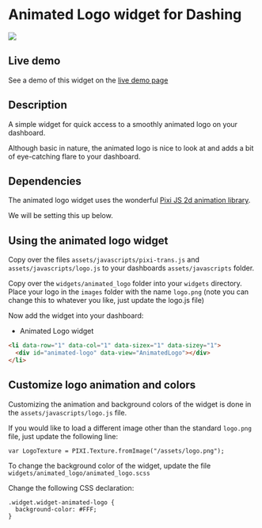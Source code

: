 # Animated Logo widget for Dashing

![](http://i.imgur.com/M36AW01.gif)

## Live demo

See a demo of this widget on the [live demo page](http://widget.iamnayr.com:3000)

## Description

A simple widget for quick access to a smoothly animated logo on your dashboard.

Although basic in nature, the animated logo is nice to look at and adds a bit of eye-catching flare to your dashboard.

## Dependencies

The animated logo widget uses the wonderful [Pixi JS 2d animation library](https://github.com/GoodBoyDigital/pixi.js/).

We will be setting this up below.

## Using the animated logo widget

Copy over the files `assets/javascripts/pixi-trans.js` and `assets/javascripts/logo.js` to your dashboards `assets/javascripts` folder.

Copy over the `widgets/animated_logo` folder into your `widgets` directory.
Place your logo in the `images` folder with the name `logo.png` (note you can change this to whatever you like, just update the logo.js file)

Now add the widget into your dashboard:

* Animated Logo widget
```html
<li data-row="1" data-col="1" data-sizex="1" data-sizey="1">
  <div id="animated-logo" data-view="AnimatedLogo"></div>
</li>
```

## Customize logo animation and colors

Customizing the animation and background colors of the widget is done in the `assets/javascripts/logo.js` file.

If you would like to load a different image other than the standard `logo.png` file, just update the following line:

```
var LogoTexture = PIXI.Texture.fromImage("/assets/logo.png");
```

To change the background color of the widget, update the file `widgets/animated_logo/animated_logo.scss`

Change the following CSS declaration:

```
.widget.widget-animated-logo {
  background-color: #FFF;
}
```
